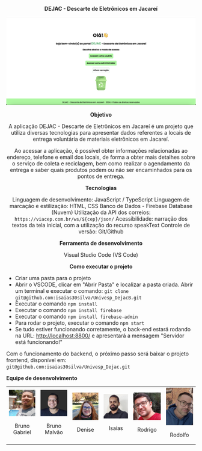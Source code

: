<div align="center">

**DEJAC - Descarte de Eletrônicos em Jacareí**

</div>

![DEJAC - Tela inicial](imagens/dejac_tela_inicial.png)

<div align="center">

**Objetivo**

A aplicação DEJAC - Descarte de Eletrônicos em Jacareí é um projeto que utiliza diversas tecnologias para apresentar dados referentes a locais de entrega voluntária de materiais eletrônicos em Jacareí.

Ao acessar a aplicação, é possível obter informações relacionadas ao endereço, telefone e email dos locais, de forma a obter mais detalhes sobre o serviço de coleta e reciclagem, bem como realizar o agendamento da entrega e saber quais produtos podem ou não ser encaminhados para os pontos de entrega.
</div>

<div align="center">

**Tecnologias**

Linguagem de desenvolvimento: JavaScript / TypeScript
Linguagem de marcação e estilização: HTML, CSS
Banco de Dados - Firebase Database (Nuvem)
Utilização da API dos correios: `https://viacep.com.br/ws/${cep}/json/`
Acessibilidade: narração dos textos da tela inicial, com a utilização do recurso speakText
Controle de versão: Git/Github
</div>

<div align="center">

**Ferramenta de desenvolvimento**

Visual Studio Code (VS Code)

</div>

<div align="center">

**Como executar o projeto**

</div>

- Criar uma pasta para o projeto
- Abrir o VSCODE, clicar em "Abrir Pasta" e localizar a pasta criada. Abrir um terminal e executar o comando: `git clone git@github.com:isaias30silva/Univesp_DejacB.git`
- Executar o comando `npm install`
- Executar o comando `npm install firebase`
- Executar o comando `npm install firebase-admin`
- Para rodar o projeto, executar o comando `npm start`
- Se tudo estiver funcionando corretamente, o back-end estará rodando na URL: [http://localhost:8800/](http://localhost:8800/) e apresentará a mensagem "Servidor está funcionando!"

Com o funcionamento do backend, o próximo passo será baixar o projeto frontend, disponível em:  
`git@github.com:isaias30silva/Univesp_Dejac.git`

**Equipe de desenvolvimento**

<table>
  <tr>
    <td align="center">
      <img src="imagens/Bruno_Gabriel.jpg" alt="Bruno Gabriel" style="width: 100px; height: auto;">
      <p>Bruno Gabriel</p>
    </td>
    <td align="center">
      <img src="imagens/Bruno_Malvao.jpg" alt="Bruno Malvão" style="width: 100px; height: auto;">
      <p>Bruno Malvão</p>
    </td>
    <td align="center">
      <img src="imagens/Denise_Fachini.jpg" alt="Denise" style="width: 100px; height: auto;">
      <p>Denise</p>
    </td>
    <td align="center">
      <img src="imagens/Isaias.jpg" alt="Isaias" style="width: 100px; height: auto;">
      <p>Isaias</p>
    </td>
    <td align="center">
      <img src="imagens/Rodrigo_Azevedo.png" alt="Rodrigo" style="width: 100px; height: auto;">
      <p>Rodrigo</p>
    </td>
    <td align="center">
      <img src="imagens/Rodolfo.jpg" alt="Rodolfo" style="width: 100px; height: auto;">
      <p>Rodolfo</p>
    </td>
  </tr>
</table>




